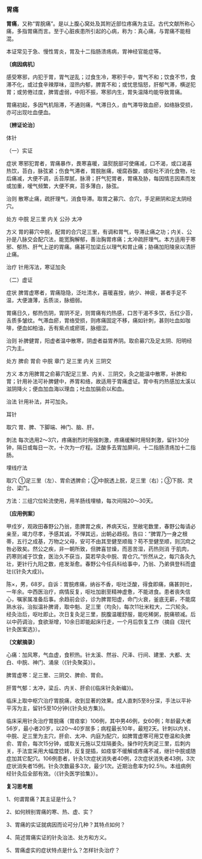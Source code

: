 ### 胃痛	

**胃痛**，又称“胃脘痛”。是以上腹心窝处及其附近部位疼痛为主证。古代文献所称心痛，多指胃痛而言。至于心脏疾患所引起的心病，称为：真心痛，与胃痛不能相混。

本证常见于急、慢性胃炎，胃及十二指肠溃疡病，胃神经官能症等。

**〔病因病机〕**

感受寒邪，内犯于胃，胃气逆乱；过食生冷，寒积于中，胃气不和；饮食不节，食滞不化，或过食辛辣厚味，湿热内郁，脾胃不和；或忧思恼怒，肝郁气滞，横逆犯胃；或劳倦过度，脾胃虚弱，中阳不振，寒邪内生，胃失温降均能导致胃痛。

胃痛初起，多因气机阻滞，不通则痛，气滞日久，由气滞导致血瘀，如络脉受损，亦可出现吐血便血。

**〔辨证论治〕**

体针

（一）实证

症状  寒邪犯胃者，胃痛暴作，畏寒喜暖，温熨脘部可使痛减，口不渴，或口渴喜热饮，苔白，脉弦紧；伤食气滞者，胃脘胀痛，嗳腐吞酸，或呕吐不消化食物，吐后痛减，大便不调，舌苔厚腻，脉滑；肝气犯胃者，胃痛及胁，每因情志因素而发或加重，嗳气频繁，大便不爽，苔多薄白，脉弦。

治则  散寒止痛，疏肝理气，消食导滞。取胃之募穴、合穴，手足厥阴和足太阴经穴。

处方  中脘  足三里  内关  公孙  太冲

方义  胃的募穴中脘，配胃的合穴足三里，有调和胃气，导滞止痛之功；内关、公孙是八脉交会配穴法，能宽胸解郁，善治胸胃疼痛；太冲疏肝理气。本方适用于寒邪、郁热、肝气上逆的胃痛。痛甚可加梁丘以理气和胃止痛；胁痛加阳陵泉以清肝止痛。

治疗  针用泻法，寒证加灸

（二）虚证

症状  脾胃虚寒者，胃痛隐隐，泛吐清水，喜暖喜按，纳少、神疲，甚者手足不温，大便溏薄，舌质淡，脉细弱。

胃痛日久，郁热伤阴，胃阴不足，则胃痛有灼热感，口苦干渴不多饮，舌红少苔，舌质多皱纹。气滞血瘀，胃络受损，则疼痛固定不移，痛如针刺，甚则吐血如咖啡，便血如柏油，舌有紫点或瘀斑，脉细涩。

治则  补脾健胃，阳虚者温中散寒，阴虚者益胃养阴。取俞募穴及足太阴、阳明经穴为主。

处方  脾俞  胃俞  中脘  章门  足三里  内关  三阴交

方义  本方用脾胃之俞募穴配足三里、内关、三阴交，灸之能温中散寒，补脾和胃；针用补法可补脾健中，养胃和络，故适用于胃痛虚证。胃中有灼热感加太溪以滋阴降火；便血加血海以理血；吐血加膈俞以和血。

治法  针用补法，并可加灸。

耳针

取穴  胃、脾、下脚端、神门、脑、肝。

刺法  每次选用2～3穴，疼痛剧烈时用强刺激，疼痛缓解时用轻刺激，留针30分钟，隔日或每日一次，十次为一疗程。泛酸多去胃加屏间，十二指肠溃疡加十二指肠。

埋线疗法

取穴  ①足三里（左）、胃俞透脾俞；②中脘透上脘，足三里（右）；③下脘、灵台、梁门。

方法：三组穴位轮流使用，用羊肠线埋植，每次间隔20～30天。

**〔应用例案〕**

甲戍岁，观政田春野公乃翁，患脾胃之疾，养病天坛，至敝宅数里，春野公每请必亲至，竭力尽孝，予感其诚，不惮其远，出朝必趋视。告曰：“脾胃乃一身之根蒂，五行之成基，万物之父母，安可不由其至健至顺哉？苟不至健至顺，则沉疴之咎必致矣。然公之疾，非一朝所致，但脾喜甘燥，而恶苦湿，药热则消
于肌肉，药寒则减于饮食，医治久不获当，莫若早灸中脘、胃仓穴。”忻然从之，每穴各灸九壮，更针行九阳之数，疮发渐愈。春野公今任兵科给事中，乃翁、乃弟俱登科而盛壮(《针灸大成》)。

陈×，男，68岁。自诉：胃脘疼痛，纳谷不香，呕吐泛酸，得食即痛，痛甚则吐，一年余。中西医治疗，病情反复，呕吐加剧至精神虚惫，不能进食。患者丧失信心，嘱家属准备后事。余趋前会诊，诊为脾胃阳虚，命门火衰，釜底无薪，不能腐熟水谷。治拟温补脾肾，取中魁、足三里（均灸)，每次11壮米粒大，二穴轮灸。经灸治后，呕吐即止。次日复灸足三里，脘腹温暖舒服，能吃稀粥，脘痛顿减。后以中药调治，食欲渐增，10余日即能起床行走，一个月后恢复工作（摘自《现代针灸医案选》）。

**〔文献摘录〕**

心痛：加风寒，气血虚，食积热。针太溪、然谷、尺泽、行间、建里、大都、太白、中脘、神门、涌泉（《针灸聚英》）。

脾胃虚寒：足三里、三阴交、脾俞、胃俞。

肝胃气郁：太冲，梁丘、内关、肝俞(《临床针灸新编》)。

临床上取中枢穴治疗胃脘痛，收到显著的效果。成人直刺5至8分深，手法以平补平泻为主，留针5至10分钟(《针灸处方集》)。

临床采用针灸治疗胃脘痛（胃痉挛）106例，其中男46例，女60例；年龄最大者56岁，最小者20岁，以20～40岁居多；病程最长10年，最短2天。针刺以内关、中脘、足三里为主穴，肝俞、太冲、内庭为配穴，如脾胃虚寒可用艾卷温和灸脾俞、胃俞，每次15分钟，或取关元施以艾炷隔姜灸。操作时先刺足三里，后刺内关，手法宜采用大幅度捻转，反复提插，如痉挛不缓解或疼痛不减，继针中脘或随症加其它配穴。106例患者，针灸1次症状消失者40例，2次症状消失者43例，3次症状消失者15例。针灸次数最多3次，最少1次。近期治愈率为92.5％。本组病例经针灸后全部有效。（《针灸医学验集》）。

**复习思考题**

1、何谓胃痛？其主证是什么？

2、如何辨别胃痛的寒、热、虚、实？

3、胃痛的实证就病因而论可分几种？其特点如何？

4、简述胃痛实证的针灸治法、处方和方义。

5、胃痛虚实的症状特点是什么？怎样针灸治疗？
